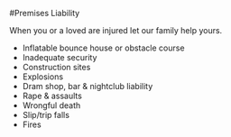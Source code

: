 #Premises Liability

When you or a loved are injured let our family help yours.

- Inflatable bounce house or obstacle course
- Inadequate security
- Construction sites
- Explosions
- Dram shop, bar & nightclub liability
- Rape & assaults
- Wrongful death
- Slip/trip falls
- Fires    